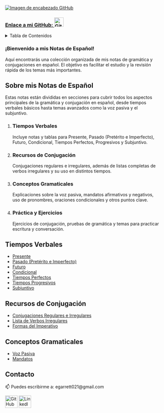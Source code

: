<a href="https://www.linkedin.com/in/tu-perfil-linkedin/">
    <img src="https://github.com/garrettbovo/garrettbovo/assets/154717520/b7afe3a0-edb2-4cea-8b47-e687daa11c87" title="Ve a mi LinkedIn" alt="Imagen de encabezado GitHub">
</a>
<p><h3><a href="https://github.com/garrettbovo">Enlace a mi GitHub: <img src="https://cdn.jsdelivr.net/npm/simple-icons@3.0.1/icons/github.svg" title="Ve a mi página principal de GitHub" alt="GitHub" height="30"></a></h3></p>

<details>
<summary>Tabla de Contenidos</summary>
<ol>
  <li>
    <a href='#introduccion'>Sobre mis Notas de Español</a>
  </li>
  <li>
    <a href='#tiempos-verbales'>Tiempos Verbales</a>
  </li>
  <li>
    <a href='#recursos-de-conjugacion'>Recursos de Conjugación</a>
  </li>
  <li>
    <a href='#conceptos-gramaticales'>Conceptos Gramaticales</a>
  </li>
  <li>
    <a href='#practica-y-ejercicios'>Práctica y Ejercicios</a>
  </li>
  <li>
    <a href='#contacto'>Contacto</a>
  </li>
</ol>
</details>

<h3>¡Bienvenido a mis Notas de Español!</h3>

<p>
  Aquí encontrarás una colección organizada de mis notas de gramática y conjugaciones en español. El objetivo es facilitar el estudio y la revisión rápida de los temas más importantes.
</p>

<h2 id="introduccion">Sobre mis Notas de Español</h2>

<p>
  Estas notas están divididas en secciones para cubrir todos los aspectos principales de la gramática y conjugación en español, desde tiempos verbales básicos hasta temas avanzados como la voz pasiva y el subjuntivo.
</p>

<ol>
  <li>
    <h3>Tiempos Verbales</h3>
    <p>
      Incluye notas y tablas para Presente, Pasado (Pretérito e Imperfecto), Futuro, Condicional, Tiempos Perfectos, Progresivos y Subjuntivo.
    </p>
  </li>
  <li>
    <h3>Recursos de Conjugación</h3>
    <p>
      Conjugaciones regulares e irregulares, además de listas completas de verbos irregulares y su uso en distintos tiempos.
    </p>
  </li>
  <li>
    <h3>Conceptos Gramaticales</h3>
    <p>
      Explicaciones sobre la voz pasiva, mandatos afirmativos y negativos, uso de pronombres, oraciones condicionales y otros puntos clave.
    </p>
  </li>
  <li>
    <h3>Práctica y Ejercicios</h3>
    <p>
      Ejercicios de conjugación, pruebas de gramática y temas para practicar escritura y conversación.
    </p>
  </li>
</ol>

<h2 id="tiempos-verbales">Tiempos Verbales</h2>
<ul>
  <li><a href="https://github.com/Spanish-for-SIELE/Present-Tense">Presente</a></li>
  <li><a href="https://github.com/Spanish-for-SIELE/Past-Tenses">Pasado (Pretérito e Imperfecto)</a></li>
  <li><a href="https://github.com/Spanish-for-SIELE/Future-Tense">Futuro</a></li>
  <li><a href="https://github.com/Spanish-for-SIELE/Conditional-Tense">Condicional</a></li>
  <li><a href="https://github.com/Spanish-for-SIELE/Perfect-Tenses">Tiempos Perfectos</a></li>
  <li><a href="https://github.com/Spanish-for-SIELE/Progressive-Tenses">Tiempos Progresivos</a></li>
  <li><a href="https://github.com/Spanish-for-SIELE/Subjunctive">Subjuntivo</a></li>
</ul>

<h2 id="recursos-de-conjugacion">Recursos de Conjugación</h2>
<ul>
  <li><a href="ENLACE_A_REPOSITORIO_CONJUGACIONES">Conjugaciones Regulares e Irregulares</a></li>
  <li><a href="ENLACE_A_REPOSITORIO_VERBOS_IRREGULARES">Lista de Verbos Irregulares</a></li>
  <li><a href="ENLACE_A_REPOSITORIO_IMPERATIVO">Formas del Imperativo</a></li>
</ul>

<h2 id="conceptos-gramaticales">Conceptos Gramaticales</h2>
<ul>
  <li><a href="https://github.com/Spanish-for-SIELE/Passive-Voice">Voz Pasiva</a></li>
  <li><a href="https://github.com/Spanish-for-SIELE/Commands">Mandatos</a></li>
</ul>

<h2 id="contacto">Contacto</h2>

<p>📫 Puedes escribirme a: egarrett021@gmail.com</p>

<p>
  <a href="https://github.com/garrettbovo"><img src="https://cdn.jsdelivr.net/npm/simple-icons@3.0.1/icons/github.svg" alt="GitHub" height="40"></a>
  <a href="https://www.linkedin.com/in/garrett-ellis-740b202a6/"><img src="https://cdn.jsdelivr.net/npm/simple-icons@3.0.1/icons/linkedin.svg" alt="LinkedIn" height="40"></a>
</p>

